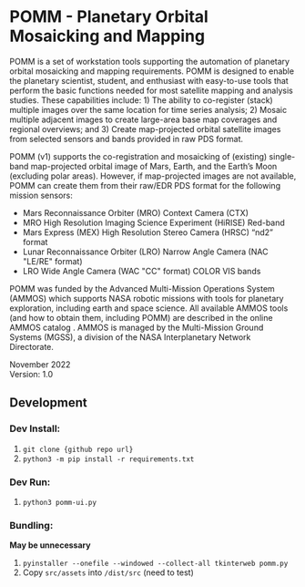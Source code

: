 # POMM - Planetary Orbital Mosaicking and Mapping

POMM is a set of workstation tools supporting the automation of planetary orbital mosaicking and mapping requirements. POMM is designed to enable the planetary scientist, student, and enthusiast with easy-to-use tools that perform the basic functions needed for most satellite mapping and analysis studies. These capabilities include: 1) The ability to co-register (stack) multiple images over the same location for time series analysis; 2) Mosaic multiple adjacent images to create large-area base map coverages and regional overviews; and 3) Create map-projected orbital satellite images from selected sensors and bands provided in raw PDS format.

POMM (v1) supports the co-registration and mosaicking of (existing) single-band map-projected orbital image of Mars, Earth, and the Earth’s Moon (excluding polar areas). However, if map-projected images are not available, POMM can create them from their raw/EDR PDS format for the following mission sensors:

- Mars Reconnaissance Orbiter (MRO) Context Camera (CTX)
- MRO High Resolution Imaging Science Experiment (HiRISE) Red-band
- Mars Express (MEX) High Resolution Stereo Camera (HRSC) “nd2” format
- Lunar Reconnaissance Orbiter (LRO) Narrow Angle Camera (NAC "LE/RE" format)
- LRO Wide Angle Camera (WAC "CC" format) COLOR VIS bands

POMM was funded by the Advanced Multi-Mission Operations System (AMMOS) which supports NASA robotic missions with tools for planetary exploration, including earth and space science. All available AMMOS tools (and how to obtain them, including POMM) are described in the online AMMOS catalog . AMMOS is managed by the Multi-Mission Ground Systems (MGSS), a division of the NASA Interplanetary Network Directorate.

November 2022  
Version: 1.0

## Development

### Dev Install:

1. `git clone {github repo url}`
1. `python3 -m pip install -r requirements.txt`

### Dev Run:

1. `python3 pomm-ui.py`

### Bundling:

**May be unnecessary**

1. `pyinstaller --onefile --windowed --collect-all tkinterweb pomm.py`
1. Copy `src/assets` into `/dist/src` (need to test)
